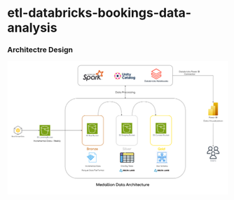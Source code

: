 # etl-databricks-bookings-data-analysis

### Architectre Design 
![ETL Pipeline Architecture](/arch-etl-databricks-bookings-data-analysis.png)


